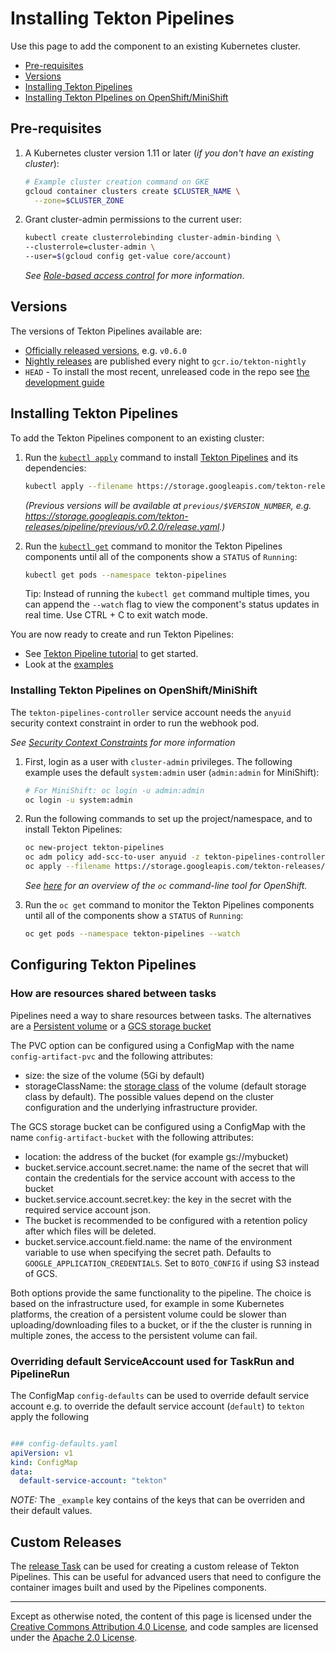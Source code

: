# Installing Tekton Pipelines

Use this page to add the component to an existing Kubernetes cluster.

* [Pre-requisites](#pre-requisites)
* [Versions](#versions)
* [Installing Tekton Pipelines](#installing-tekton-pipelines)
* [Installing Tekton PIpelines on OpenShift/MiniShift](#installing-tekton-pipelines-on-openshiftminishift)

## Pre-requisites

1. A Kubernetes cluster version 1.11 or later (_if you don't have an existing
   cluster_):

   ```bash
   # Example cluster creation command on GKE
   gcloud container clusters create $CLUSTER_NAME \
     --zone=$CLUSTER_ZONE
   ```

2. Grant cluster-admin permissions to the current user:

   ```bash
   kubectl create clusterrolebinding cluster-admin-binding \
   --clusterrole=cluster-admin \
   --user=$(gcloud config get-value core/account)
   ```

   _See
   [Role-based access control](https://cloud.google.com/kubernetes-engine/docs/how-to/role-based-access-control#prerequisites_for_using_role-based_access_control)
   for more information_.

## Versions

The versions of Tekton Pipelines available are:

* [Officially released versions](https://github.com/tektoncd/pipeline/releases), e.g. `v0.6.0`
* [Nightly releases](../tekton/README.md#nightly-releases) are
  published every night to `gcr.io/tekton-nightly`
* `HEAD` - To install the most recent, unreleased code in the repo see
  [the development
  guide](https://github.com/tektoncd/pipeline/blob/master/DEVELOPMENT.md)

## Installing Tekton Pipelines

To add the Tekton Pipelines component to an existing cluster:

1. Run the
   [`kubectl apply`](https://kubernetes.io/docs/reference/generated/kubectl/kubectl-commands#apply)
   command to install [Tekton Pipelines](https://github.com/tektoncd/pipeline)
   and its dependencies:

   ```bash
   kubectl apply --filename https://storage.googleapis.com/tekton-releases/pipeline/latest/release.yaml
   ```

   _(Previous versions will be available at `previous/$VERSION_NUMBER`, e.g.
   https://storage.googleapis.com/tekton-releases/pipeline/previous/v0.2.0/release.yaml.)_

1. Run the
   [`kubectl get`](https://kubernetes.io/docs/reference/generated/kubectl/kubectl-commands#get)
   command to monitor the Tekton Pipelines components until all of the
   components show a `STATUS` of `Running`:

   ```bash
   kubectl get pods --namespace tekton-pipelines
   ```

   Tip: Instead of running the `kubectl get` command multiple times, you can
   append the `--watch` flag to view the component's status updates in real
   time. Use CTRL + C to exit watch mode.

You are now ready to create and run Tekton Pipelines:

- See [Tekton Pipeline tutorial](./tutorial.md) to get started.
- Look at the
  [examples](https://github.com/tektoncd/pipeline/tree/master/examples)

### Installing Tekton Pipelines on OpenShift/MiniShift

The `tekton-pipelines-controller` service account needs the `anyuid` security
context constraint in order to run the webhook pod.

_See
[Security Context Constraints](https://docs.openshift.com/container-platform/3.11/admin_guide/manage_scc.html)
for more information_

1. First, login as a user with `cluster-admin` privileges. The following example
   uses the default `system:admin` user (`admin:admin` for MiniShift):

   ```bash
   # For MiniShift: oc login -u admin:admin
   oc login -u system:admin
   ```

1. Run the following commands to set up the project/namespace, and to install
   Tekton Pipelines:

   ```bash
   oc new-project tekton-pipelines
   oc adm policy add-scc-to-user anyuid -z tekton-pipelines-controller
   oc apply --filename https://storage.googleapis.com/tekton-releases/latest/release.yaml
   ```

   _See
   [here](https://docs.openshift.com/container-platform/3.11/cli_reference/get_started_cli.html)
   for an overview of the `oc` command-line tool for OpenShift._

1. Run the `oc get` command to monitor the Tekton Pipelines components until all
   of the components show a `STATUS` of `Running`:

   ```bash
   oc get pods --namespace tekton-pipelines --watch
   ```

## Configuring Tekton Pipelines

### How are resources shared between tasks

Pipelines need a way to share resources between tasks. The alternatives are a
[Persistent volume](https://kubernetes.io/docs/concepts/storage/persistent-volumes/)
or a [GCS storage bucket](https://cloud.google.com/storage/)

The PVC option can be configured using a ConfigMap with the name
`config-artifact-pvc` and the following attributes:

- size: the size of the volume (5Gi by default)
- storageClassName: the [storage class](https://kubernetes.io/docs/concepts/storage/storage-classes/) of the volume (default storage class by default). The possible values depend on the cluster configuration and the underlying infrastructure provider.

The GCS storage bucket can be configured using a ConfigMap with the name
`config-artifact-bucket` with the following attributes:

- location: the address of the bucket (for example gs://mybucket)
- bucket.service.account.secret.name: the name of the secret that will contain
  the credentials for the service account with access to the bucket
- bucket.service.account.secret.key: the key in the secret with the required
  service account json.
- The bucket is recommended to be configured with a retention policy after which
  files will be deleted.
- bucket.service.account.field.name: the name of the environment variable to use when specifying the
  secret path. Defaults to `GOOGLE_APPLICATION_CREDENTIALS`. Set to `BOTO_CONFIG` if using S3 instead of GCS.

Both options provide the same functionality to the pipeline. The choice is based
on the infrastructure used, for example in some Kubernetes platforms, the
creation of a persistent volume could be slower than uploading/downloading files
to a bucket, or if the the cluster is running in multiple zones, the access to
the persistent volume can fail.

### Overriding  default ServiceAccount used for TaskRun and PipelineRun

The ConfigMap `config-defaults` can be used to override default service account
e.g. to override the default service account (`default`) to `tekton` apply the
following

```yaml

### config-defaults.yaml
apiVersion: v1
kind: ConfigMap
data:
  default-service-account: "tekton"

```

*NOTE:* The `_example` key contains of the keys that can be overriden and their
default values.

## Custom Releases

The [release Task](./../tekton/README.md) can be used for creating a custom
release of Tekton Pipelines. This can be useful for advanced users that need to
configure the container images built and used by the Pipelines components.

---

Except as otherwise noted, the content of this page is licensed under the
[Creative Commons Attribution 4.0 License](https://creativecommons.org/licenses/by/4.0/),
and code samples are licensed under the
[Apache 2.0 License](https://www.apache.org/licenses/LICENSE-2.0).
